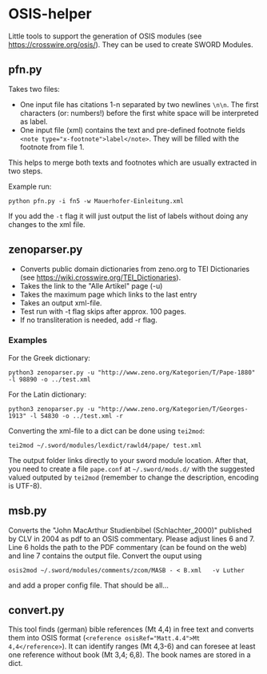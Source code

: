 # OSIS-helper
Little tools to support the generation of OSIS modules (see https://crosswire.org/osis/). They can be used to create SWORD Modules.

## pfn.py

Takes two files: 
* One input file has citations 1-n separated by two newlines ```\n\n```. The first characters (or: numbers!) before the first white space will be interpreted as label.
* One input file (xml) contains the text and pre-defined footnote fields ```<note type="x-footnote">label</note>```. They will be filled with the footnote from file 1.

This helps to merge both texts and footnotes which are usually extracted in two steps. 

Example run:
```
python pfn.py -i fn5 -w Mauerhofer-Einleitung.xml
```
If you add the ```-t``` flag it will just output the list of labels without doing any changes to the xml file.

## zenoparser.py 
* Converts public domain dictionaries from zeno.org to TEI Dictionaries (see https://wiki.crosswire.org/TEI_Dictionaries). 
* Takes the link to the "Alle Artikel" page (-u)
* Takes the maximum page which links to the last entry
* Takes an output xml-file.
* Test run with -t flag skips after approx. 100 pages. 
* If no transliteration is needed, add -r flag.

### Examples
For the Greek dictionary:
```
python3 zenoparser.py -u "http://www.zeno.org/Kategorien/T/Pape-1880" -l 98890 -o ../test.xml
```
For the Latin dictionary:
```
python3 zenoparser.py -u "http://www.zeno.org/Kategorien/T/Georges-1913" -l 54830 -o ../test.xml -r
```

Converting the xml-file to a dict can be done using ```tei2mod```:
```
tei2mod ~/.sword/modules/lexdict/rawld4/pape/ test.xml
```
The output folder links directly to your sword module location. After that, you need to create a file ```pape.conf``` at ```~/.sword/mods.d/``` with the suggested valued outputed by ```tei2mod``` (remember to change the description, encoding is UTF-8).

## msb.py

Converts the "John MacArthur Studienbibel (Schlachter_2000)" published by CLV in 2004 as pdf to an OSIS commentary. Please adjust lines 6 and 7. Line 6 holds the path to the PDF commentary (can be found on the web) and line 7 contains the output file. Convert the ouput using

```
osis2mod ~/.sword/modules/comments/zcom/MASB - < B.xml   -v Luther
```

and add a proper config file. That should be all... 

## convert.py

This tool finds (german) bible references (Mt 4,4) in free text and converts them into OSIS format (```<reference osisRef="Matt.4.4">Mt 4,4</reference>```). It can identify ranges (Mt 4,3-6) and can foresee at least one reference without book (Mt 3,4; 6,8). The book names are stored in a dict. 
